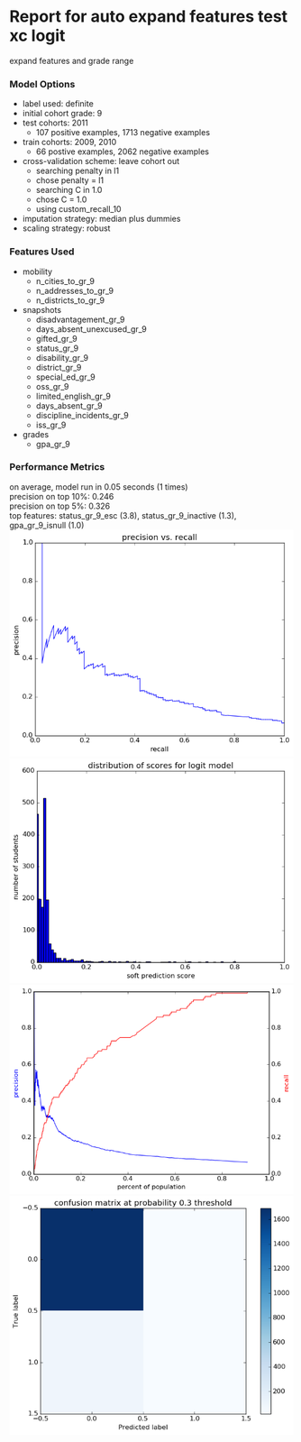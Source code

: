 # Report for auto expand features test xc logit
expand features and grade range

### Model Options
* label used: definite
* initial cohort grade: 9
* test cohorts: 2011
	 * 107 positive examples, 1713 negative examples
* train cohorts: 2009, 2010
	 * 66 postive examples, 2062 negative examples
* cross-validation scheme: leave cohort out
	 * searching penalty in l1
	 * chose penalty = l1
	 * searching C in 1.0
	 * chose C = 1.0
	 * using custom_recall_10
* imputation strategy: median plus dummies
* scaling strategy: robust

### Features Used
* mobility
	 * n_cities_to_gr_9
	 * n_addresses_to_gr_9
	 * n_districts_to_gr_9
* snapshots
	 * disadvantagement_gr_9
	 * days_absent_unexcused_gr_9
	 * gifted_gr_9
	 * status_gr_9
	 * disability_gr_9
	 * district_gr_9
	 * special_ed_gr_9
	 * oss_gr_9
	 * limited_english_gr_9
	 * days_absent_gr_9
	 * discipline_incidents_gr_9
	 * iss_gr_9
* grades
	 * gpa_gr_9

### Performance Metrics
on average, model run in 0.05 seconds (1 times) <br/>precision on top 10%: 0.246 <br/>precision on top 5%: 0.326 <br/>top features: status_gr_9_esc (3.8), status_gr_9_inactive (1.3), gpa_gr_9_isnull (1.0)
![auto_expand_features_test_xc_logit_pr_vs_threshold.png](auto_expand_features_test_xc_logit_pr_vs_threshold.png)
![auto_expand_features_test_xc_logit_score_dist.png](auto_expand_features_test_xc_logit_score_dist.png)
![auto_expand_features_test_xc_logit_precision_recall_at_k.png](auto_expand_features_test_xc_logit_precision_recall_at_k.png)
![auto_expand_features_test_xc_logit_confusion_mat_0.3.png](auto_expand_features_test_xc_logit_confusion_mat_0.3.png)
